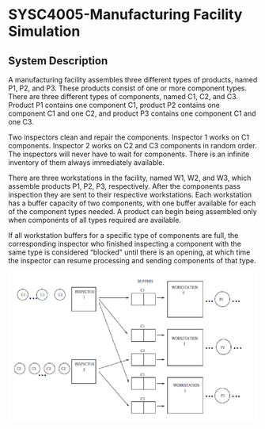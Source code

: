 # SYSC4005-Manufacturing Facility Simulation

## System Description

A manufacturing facility assembles three different types of products, named P1, P2, and P3. These
products consist of one or more component types. There are three different types of components, named
C1, C2, and C3. Product P1 contains one component C1, product P2 contains one component C1 and one
C2, and product P3 contains one component C1 and one C3.

Two inspectors clean and repair the components. Inspector 1 works on C1 components. Inspector 2
works on C2 and C3 components in random order. The inspectors will never have to wait for components.
There is an infinite inventory of them always immediately available.

There are three workstations in the facility, named W1, W2, and W3, which assemble products P1, P2,
P3, respectively. After the components pass inspection they are sent to their respective workstations. Each
workstation has a buffer capacity of two components, with one buffer available for each of the component
types needed. A product can begin being assembled only when components of all types required are
available. 

If all workstation buffers for a specific type of components are full, the corresponding inspector
who finished inspecting a component with the same type is considered “blocked" until there is an opening,
at which time the inspector can resume processing and sending components of that type.

![facility illustration](Diagrams/FacilityIllustraction.png)